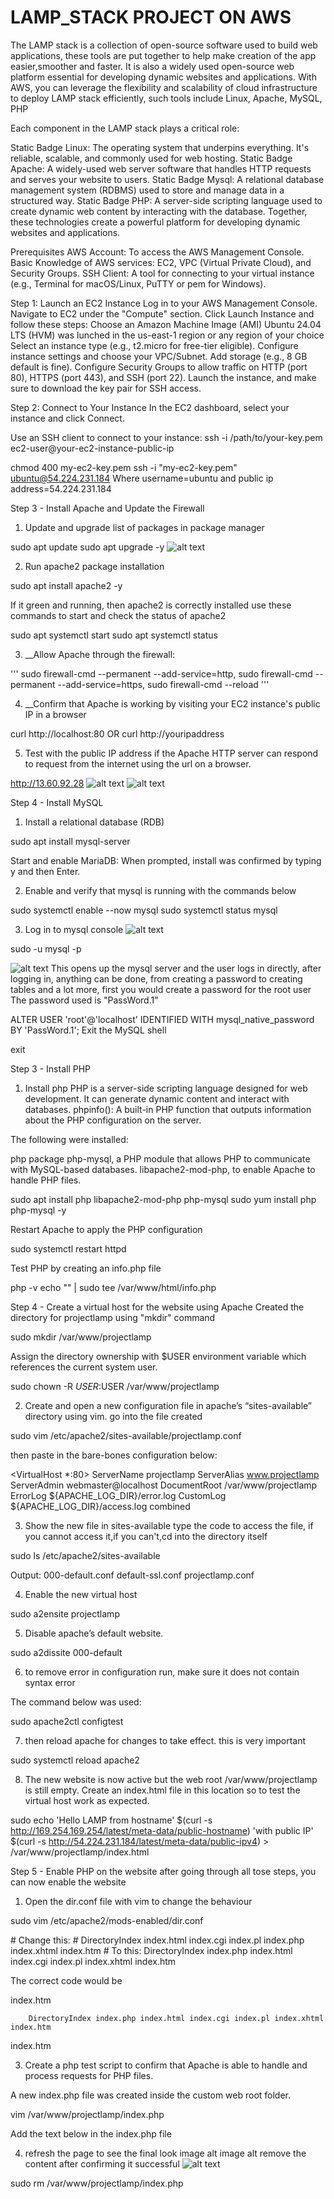 # LAMP_STACK PROJECT ON AWS
The LAMP stack is a collection of open-source software used to build web applications, these tools are put together to help make creation of the app easier,smoother and faster. It is also a widely used open-source web platform essential for developing dynamic websites and applications. With AWS, you can leverage the flexibility and scalability of cloud infrastructure to deploy LAMP stack efficiently, such tools include Linux, Apache, MySQL, PHP

Each component in the LAMP stack plays a critical role:

Static Badge Linux: The operating system that underpins everything. It's reliable, scalable, and commonly used for web hosting. Static Badge Apache: A widely-used web server software that handles HTTP requests and serves your website to users. Static Badge Mysql: A relational database management system (RDBMS) used to store and manage data in a structured way. Static Badge PHP: A server-side scripting language used to create dynamic web content by interacting with the database. Together, these technologies create a powerful platform for developing dynamic websites and applications.

Prerequisites AWS Account: To access the AWS Management Console. Basic Knowledge of AWS services: EC2, VPC (Virtual Private Cloud), and Security Groups. SSH Client: A tool for connecting to your virtual instance (e.g., Terminal for macOS/Linux, PuTTY or pem for Windows).

Step 1: Launch an EC2 Instance Log in to your AWS Management Console. Navigate to EC2 under the "Compute" section. Click Launch Instance and follow these steps: Choose an Amazon Machine Image (AMI) Ubuntu 24.04 LTS (HVM) was lunched in the us-east-1 region or any region of your choice Select an instance type (e.g., t2.micro for free-tier eligible). Configure instance settings and choose your VPC/Subnet. Add storage (e.g., 8 GB default is fine). Configure Security Groups to allow traffic on HTTP (port 80), HTTPS (port 443), and SSH (port 22). Launch the instance, and make sure to download the key pair for SSH access.

Step 2: Connect to Your Instance In the EC2 dashboard, select your instance and click Connect.

Use an SSH client to connect to your instance: ssh -i /path/to/your-key.pem ec2-user@your-ec2-instance-public-ip

chmod 400 my-ec2-key.pem
ssh -i "my-ec2-key.pem" ubuntu@54.224.231.184
Where username=ubuntu and public ip address=54.224.231.184

Step 3 - Install Apache and Update the Firewall
1. Update and upgrade list of packages in package manager

sudo apt update
sudo apt upgrade -y
![alt text](image/sudo_apt_update.png "apt update")

2. Run apache2 package installation

sudo apt install apache2 -y

If it green and running, then apache2 is correctly installed use these commands to start and check the status of apache2

sudo apt systemctl start
sudo apt systemctl status

3. __Allow Apache through the firewall:

'''
sudo firewall-cmd --permanent --add-service=http,
sudo firewall-cmd --permanent --add-service=https,
sudo firewall-cmd --reload
'''

4. __Confirm that Apache is working by visiting your EC2 instance's public IP in a browser

curl http://localhost:80
OR
curl http://youripaddress

5. Test with the public IP address if the Apache HTTP server can respond to request from the internet using the url on a browser.

http://13.60.92.28
![alt text](image/apche_install.png "apache2 install")
![alt text](image/apache2.png "apache2 default page")

Step 4 - Install MySQL
1. Install a relational database (RDB)

sudo apt install mysql-server

Start and enable MariaDB: When prompted, install was confirmed by typing y and then Enter.

2. Enable and verify that mysql is running with the commands below

sudo systemctl enable --now mysql
sudo systemctl status mysql

3. Log in to mysql console
![alt text](image/mysql_install.png "mysql installation")

sudo -u mysql -p

![alt text](image/mysql.PNG "inside mysql terminal")
This opens up the mysql server and the user logs in directly, after logging in, anything can be done, from creating a password to creating tables and a lot more, first you would create a password for the root user The password used is "PassWord.1"

ALTER USER 'root'@'localhost' IDENTIFIED WITH mysql_native_password BY 'PassWord.1';
Exit the MySQL shell

exit

Step 3 - Install PHP
1. Install php PHP is a server-side scripting language designed for web development. It can generate dynamic content and interact with databases. phpinfo(): A built-in PHP function that outputs information about the PHP configuration on the server.

The following were installed:

php package
php-mysql, a PHP module that allows PHP to communicate with MySQL-based databases.
libapache2-mod-php, to enable Apache to handle PHP files.

sudo apt install php libapache2-mod-php php-mysql
sudo yum install php php-mysql -y

Restart Apache to apply the PHP configuration

sudo systemctl restart httpd

Test PHP by creating an info.php file

php -v
echo "<?php phpinfo(); ?>" | sudo tee /var/www/html/info.php

Step 4 - Create a virtual host for the website using Apache
Created the directory for projectlamp using "mkdir" command

sudo mkdir /var/www/projectlamp

Assign the directory ownership with $USER environment variable which references the current system user.

sudo chown -R $USER:$USER /var/www/projectlamp

2. Create and open a new configuration file in apache’s “sites-available” directory using vim. go into the file created

sudo vim /etc/apache2/sites-available/projectlamp.conf

then paste in the bare-bones configuration below:

<VirtualHost *:80>
  ServerName projectlamp
  ServerAlias www.projectlamp
  ServerAdmin webmaster@localhost
  DocumentRoot /var/www/projectlamp
  ErrorLog ${APACHE_LOG_DIR}/error.log
  CustomLog ${APACHE_LOG_DIR}/access.log combined
</VirtualHost>

3. Show the new file in sites-available type the code to access the file, if you cannot access it,if you can't,cd into the directory itself

sudo ls /etc/apache2/sites-available

Output:
000-default.conf default-ssl.conf projectlamp.conf

4. Enable the new virtual host

sudo a2ensite projectlamp

5. Disable apache’s default website.

sudo a2dissite 000-default

6. to remove error in configuration run, make sure it does not contain syntax error

The command below was used:

sudo apache2ctl configtest

7. then reload apache for changes to take effect. this is very important

sudo systemctl reload apache2


8. The new website is now active but the web root /var/www/projectlamp is still empty. Create an index.html file in this location so to test the virtual host work as expected.

sudo echo 'Hello LAMP from hostname' $(curl -s http://169.254.169.254/latest/meta-data/public-hostname) 'with public IP' $(curl -s http://54.224.231.184/latest/meta-data/public-ipv4) > /var/www/projectlamp/index.html

Step 5 - Enable PHP on the website
after going through all tose steps, you can now enable the website 
1. Open the dir.conf file with vim to change the behaviour

sudo vim /etc/apache2/mods-enabled/dir.conf

<IfModule mod_dir.c>
  # Change this:
  # DirectoryIndex index.html index.cgi index.pl index.php index.xhtml index.htm
  # To this:
  DirectoryIndex index.php index.html index.cgi index.pl index.xhtml index.htm
</IfModule>

The correct code would be

index.htm

        DirectoryIndex index.php index.html index.cgi index.pl index.xhtml index.htm

index.htm

3. Create a php test script to confirm that Apache is able to handle and process requests for PHP files.

A new index.php file was created inside the custom web root folder.

vim /var/www/projectlamp/index.php

Add the text below in the index.php file

<?php
phpinfo();
?>

4. refresh the page to see the final look image alt image alt remove the content after confirming it successful
![alt text](image/final_look.png "php landing page")

sudo rm /var/www/projectlamp/index.php